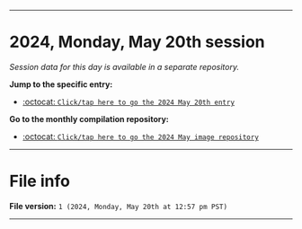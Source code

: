 
***

# 2024, Monday, May 20th session

_Session data for this day is available in a separate repository._

**Jump to the specific entry:**

- [:octocat: `Click/tap here to go the 2024 May 20th entry`](https://github.com/seanpm2001/SeansLifeArchive_Images_MotorWorld_CarFactory_Y2024_V5/tree/SeansLifeArchive_Images_MotorWorld_CarFactory_Y2024_V5_Main-dev/2024/05_May/20/)

**Go to the monthly compilation repository:**

- [:octocat: `Click/tap here to go the 2024 May image repository`](https://github.com/seanpm2001/SeansLifeArchive_Images_MotorWorld_CarFactory_Y2024_V5/)

***

# File info

**File version:** `1 (2024, Monday, May 20th at 12:57 pm PST)`

***
